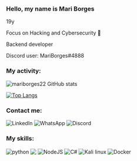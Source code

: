 ### Hello, my name is Mari Borges

19y

Focus on Hacking and Cybersecurity 📝

Backend developer

Discord user: MariBorges#4888

### My activity:

![mariborges22 GitHub stats](https://github-readme-stats.vercel.app/api?username=mariborges22&show_icons=true&bg_color=00000000)

[![Top Langs](https://github-readme-stats.vercel.app/api/top-langs/?username=mariborges22&layout=compact)](https://github.com/mariborges22/github-readme-stats)

### Contact me:

![LinkedIn](https://img.shields.io/badge/linkedin-%230077B5.svg?style=for-the-badge&logo=linkedin&logoColor=white)
![WhatsApp](https://img.shields.io/badge/WhatsApp-86994673450?style=for-the-badge&logo=whatsapp&logoColor=white)
![Discord](https://img.shields.io/badge/Discord-%235865F2.svg?style=for-the-badge&logo=discord&logoColor=white)



### My skills:
<img align="center" alt="python" src="https://img.shields.io/badge/python-3670A0?style=for-the-badge&logopython=&logoColor=ffdd5)/">        <img align="center" src="https://img.shields.io/badge/MySQL-005C84?style=for-the-badge&logo=mysql&logoColor=white)/">
<img align="center" alt="NodeJS" src="https://img.shields.io/badge/node.js-6DA55F?style=for-the-badge&logo=node.js&logoColor=white)/">
<img align="center" alt="C#" src="https://img.shields.io/badge/C%23-239120?style=for-the-badge&logo=c-sharp&logoColor=white)/">
<img align="center" alt="Kali linux" src="https://img.shields.io/badge/Kali_Linux-557C94?style=for-the-badge&logo=kali-linux&logoColor=white)/">
<img align="center" alt="Docker" src="https://img.shields.io/badge/docker-%230db7ed.svg?style=for-the-badge&logo=docker&logoColor=white)/">
